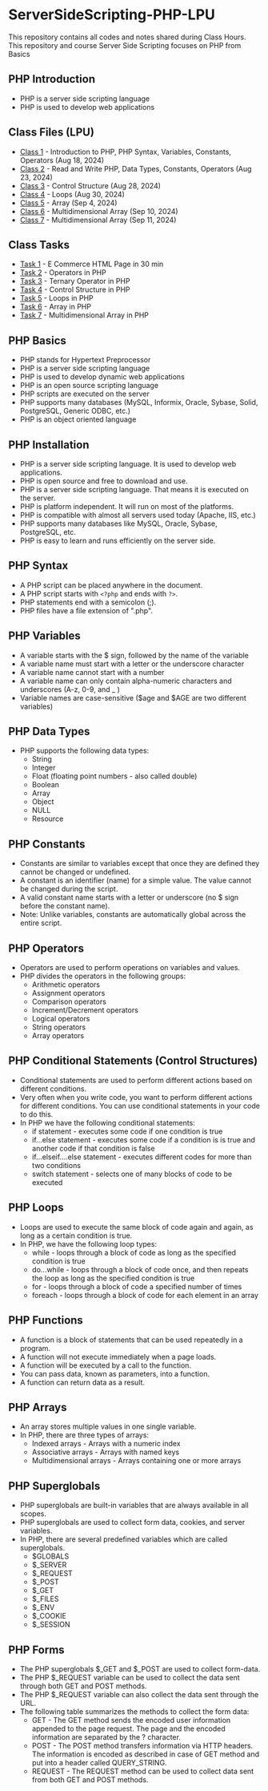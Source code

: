 # ServerSideScripting-PHP-LPU
This repository contains all codes and notes shared during Class Hours. This repository and course Server Side Scripting focuses on PHP from Basics

## PHP Introduction
- PHP is a server side scripting language
- PHP is used to develop web applications

## Class Files (LPU)
- [Class 1](PHP1-Class1.php) - Introduction to PHP, PHP Syntax, Variables, Constants, Operators (Aug 18, 2024)
- [Class 2](PHP2-Class2.php) - Read and Write PHP, Data Types, Constants, Operators (Aug 23, 2024)
- [Class 3](PHP3-Class3.php) - Control Structure (Aug 28, 2024)
- [Class 4](PHP4-Class4.php) - Loops (Aug 30, 2024)
- [Class 5](PHP5-Class5.php) - Array (Sep 4, 2024)
- [Class 6](PHP6-Class6.php) - Multidimensional Array (Sep 10, 2024)
- [Class 7](PHP7-Class7.php) - Multidimensional Array (Sep 11, 2024)

## Class Tasks
- [Task 1](Task1) - E Commerce HTML Page in 30 min
- [Task 2](Task2) - Operators in PHP
- [Task 3](Task3) - Ternary Operator in PHP
- [Task 4](Task4) - Control Structure in PHP
- [Task 5](Task5) - Loops in PHP
- [Task 6](Task6) - Array in PHP
- [Task 7](Task7) - Multidimensional Array in PHP


## PHP Basics
- PHP stands for Hypertext Preprocessor
- PHP is a server side scripting language
- PHP is used to develop dynamic web applications
- PHP is an open source scripting language
- PHP scripts are executed on the server
- PHP supports many databases (MySQL, Informix, Oracle, Sybase, Solid, PostgreSQL, Generic ODBC, etc.)
- PHP is an object oriented language

## PHP Installation
- PHP is a server side scripting language. It is used to develop web applications.
- PHP is open source and free to download and use.
- PHP is a server side scripting language. That means it is executed on the server.
- PHP is platform independent. It will run on most of the platforms.
- PHP is compatible with almost all servers used today (Apache, IIS, etc.)
- PHP supports many databases like MySQL, Oracle, Sybase, PostgreSQL, etc.
- PHP is easy to learn and runs efficiently on the server side.

## PHP Syntax
- A PHP script can be placed anywhere in the document.
- A PHP script starts with `<?php` and ends with `?>`.
- PHP statements end with a semicolon (;).
- PHP files have a file extension of ".php".

## PHP Variables
- A variable starts with the $ sign, followed by the name of the variable   
- A variable name must start with a letter or the underscore character
- A variable name cannot start with a number
- A variable name can only contain alpha-numeric characters and underscores (A-z, 0-9, and _ )
- Variable names are case-sensitive ($age and $AGE are two different variables)

## PHP Data Types
- PHP supports the following data types:
  - String
  - Integer
  - Float (floating point numbers - also called double)
  - Boolean
  - Array
  - Object
  - NULL
  - Resource

## PHP Constants
- Constants are similar to variables except that once they are defined they cannot be changed or undefined.
- A constant is an identifier (name) for a simple value. The value cannot be changed during the script.
- A valid constant name starts with a letter or underscore (no $ sign before the constant name).
- Note: Unlike variables, constants are automatically global across the entire script.

## PHP Operators
- Operators are used to perform operations on variables and values.
- PHP divides the operators in the following groups:
  - Arithmetic operators
  - Assignment operators
  - Comparison operators
  - Increment/Decrement operators
  - Logical operators
  - String operators
  - Array operators

## PHP Conditional Statements (Control Structures)
- Conditional statements are used to perform different actions based on different conditions.
- Very often when you write code, you want to perform different actions for different conditions. You can use conditional statements in your code to do this.
- In PHP we have the following conditional statements:
  - if statement - executes some code if one condition is true
  - if...else statement - executes some code if a condition is is true and another code if that condition is false
  - if...elseif....else statement - executes different codes for more than two conditions
  - switch statement - selects one of many blocks of code to be executed

## PHP Loops
- Loops are used to execute the same block of code again and again, as long as a certain condition is true.
- In PHP, we have the following loop types:
  - while - loops through a block of code as long as the specified condition is true
  - do...while - loops through a block of code once, and then repeats the loop as long as the specified condition is true
  - for - loops through a block of code a specified number of times
  - foreach - loops through a block of code for each element in an array

## PHP Functions
- A function is a block of statements that can be used repeatedly in a program.
- A function will not execute immediately when a page loads.
- A function will be executed by a call to the function.
- You can pass data, known as parameters, into a function.
- A function can return data as a result.

## PHP Arrays
- An array stores multiple values in one single variable.
- In PHP, there are three types of arrays:
  - Indexed arrays - Arrays with a numeric index
  - Associative arrays - Arrays with named keys
  - Multidimensional arrays - Arrays containing one or more arrays

## PHP Superglobals
- PHP superglobals are built-in variables that are always available in all scopes.
- PHP superglobals are used to collect form data, cookies, and server variables.
- In PHP, there are several predefined variables which are called superglobals.
  - $GLOBALS
  - $_SERVER
  - $_REQUEST
  - $_POST
  - $_GET
  - $_FILES
  - $_ENV
  - $_COOKIE
  - $_SESSION

## PHP Forms
- The PHP superglobals $_GET and $_POST are used to collect form-data.
- The PHP $_REQUEST variable can be used to collect the data sent through both GET and POST methods.
- The PHP $_REQUEST variable can also collect the data sent through the URL.
- The following table summarizes the methods to collect the form data:
  - GET - The GET method sends the encoded user information appended to the page request. The page and the encoded information are separated by the ? character.
  - POST - The POST method transfers information via HTTP headers. The information is encoded as described in case of GET method and put into a header called QUERY_STRING.
  - REQUEST - The REQUEST method can be used to collect data sent from both GET and POST methods.
